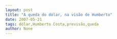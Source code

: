 ```yaml
---
layout: post
title: "A queda do dólar, na visão de Humberto"
date: 2007-05-21
tags: dólar,Humberto Costa,previsão,queda
author: None
---
```

 